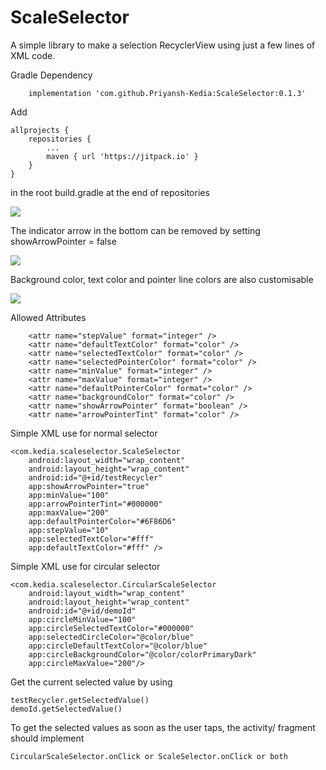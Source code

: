 # ScaleSelector

A simple library to make a selection RecyclerView using just a few lines of XML code.



Gradle Dependency

        implementation 'com.github.Priyansh-Kedia:ScaleSelector:0.1.3'

Add     
     
    allprojects {
		repositories {
			...
			maven { url 'https://jitpack.io' }
		}
	}
       
in the root build.gradle at the end of repositories



![](https://s7.gifyu.com/images/WhatsApp-Video-2020-06-20-at-5.11.12-PM.gif)




The indicator arrow in the bottom can be removed by setting showArrowPointer = false


![](https://s7.gifyu.com/images/WhatsApp-Video-2020-06-20-at-5.03.02-PM.gif)



Background color, text color and pointer line colors are also customisable

![](https://s7.gifyu.com/images/WhatsApp-Video-2020-06-20-at-5.07.59-PM.gif)



Allowed Attributes

        <attr name="stepValue" format="integer" />
        <attr name="defaultTextColor" format="color" />
        <attr name="selectedTextColor" format="color" />
        <attr name="selectedPointerColor" format="color" />
        <attr name="minValue" format="integer" />
        <attr name="maxValue" format="integer" />
        <attr name="defaultPointerColor" format="color" />
        <attr name="backgroundColor" format="color" />
        <attr name="showArrowPointer" format="boolean" />
        <attr name="arrowPointerTint" format="color" />
	
	
	
Simple XML use for normal selector


	<com.kedia.scaleselector.ScaleSelector
        android:layout_width="wrap_content"
        android:layout_height="wrap_content"
        android:id="@+id/testRecycler"
        app:showArrowPointer="true"
        app:minValue="100"
        app:arrowPointerTint="#000000"
        app:maxValue="200"
        app:defaultPointerColor="#6F86D6"
        app:stepValue="10"
        app:selectedTextColor="#fff"
        app:defaultTextColor="#fff" />
	
	
Simple XML use for circular selector

	<com.kedia.scaleselector.CircularScaleSelector
        android:layout_width="wrap_content"
        android:layout_height="wrap_content"
        android:id="@+id/demoId"
        app:circleMinValue="100"
        app:circleSelectedTextColor="#000000"
        app:selectedCircleColor="@color/blue"
        app:circleDefaultTextColor="@color/blue"
        app:circleBackgroundColor="@color/colorPrimaryDark"
        app:circleMaxValue="200"/>

	
Get the current selected value by using
	
	testRecycler.getSelectedValue()
	demoId.getSelectedValue()
	
	
To get the selected values as soon as the user taps,  the activity/ fragment should implement
	
	CircularScaleSelector.onClick or ScaleSelector.onClick or both

	

